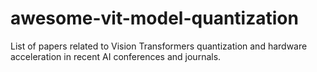 # awesome-vit-model-quantization
List of papers related to Vision Transformers quantization and hardware acceleration in recent AI conferences and journals.
